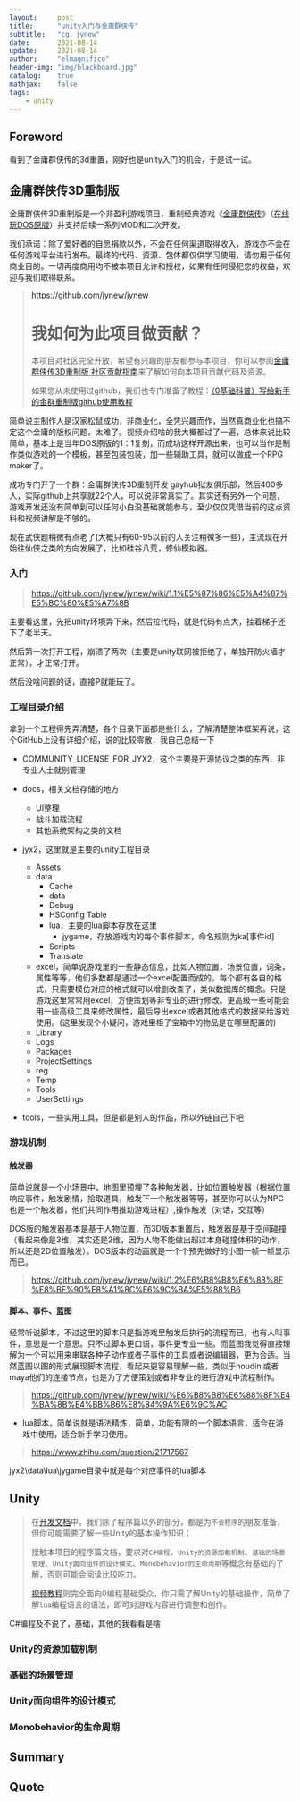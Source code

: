 ```yaml
---
layout:     post
title:      "unity入门与金庸群侠传"
subtitle:   "cg，jynew"
date:       2021-08-14
update:     2021-08-14
author:     "elmagnifico"
header-img: "img/blackboard.jpg"
catalog:    true
mathjax:    false
tags:
    - unity
---
```


## Foreword

看到了金庸群侠传的3d重置，刚好也是unity入门的机会，于是试一试。



## 金庸群侠传3D重制版

金庸群侠传3D重制版是一个非盈利游戏项目，重制经典游戏《[金庸群侠传](https://zh.wikipedia.org/wiki/金庸群俠傳)》（[在线玩DOS原版](https://dos.zczc.cz/games/金庸群侠传/)）并支持后续一系列MOD和二次开发。

我们承诺：除了爱好者的自愿捐款以外，不会在任何渠道取得收入，游戏亦不会在任何游戏平台进行发布。最终的代码、资源、包体都仅供学习使用，请勿用于任何商业目的。一切再度商用均不被本项目允许和授权，如果有任何侵犯您的权益，欢迎与我们取得联系。

> https://github.com/jynew/jynew
>
> # 我如何为此项目做贡献？
>
> 本项目对社区完全开放，希望有兴趣的朋友都参与本项目，你可以参阅[金庸群侠传3D重制版 社区贡献指南](https://github.com/jynew/jynew/blob/main/CONTRIBUTING.md)来了解如何向本项目贡献代码及资源。
>
> 如果您从未使用过github，我们也专门准备了教程：[（0基础科普）写给新手的金群重制版github使用教程](https://github.com/jynew/jynew/wiki/写给新手的金群重制版github使用教程)



简单说主制作人是汉家松鼠成功，非商业化，全凭兴趣而作，当然真商业化也搞不定这个金庸的版权问题，太难了。视频介绍啥的我大概都过了一遍，总体来说比较简单，基本上是当年DOS原版的1：1复刻，而成功这样开源出来，也可以当作是制作类似游戏的一个模板，甚至包装包装，加一些辅助工具，就可以做成一个RPG maker了。



成功专门开了一个群：金庸群侠传3D重制开发 gayhub狱友俱乐部，然后400多人，实际github上共享就22个人，可以说非常真实了。其实还有另外一个问题，游戏开发还没有简单到可以任何小白没基础就能参与，至少仅仅凭借当前的这点资料和视频讲解是不够的。

现在武侠题稍微有点老了(大概只有60-95以前的人关注稍微多一些)，主流现在开始往仙侠之类的方向发展了，比如硅谷八荒，修仙模拟器。



### 入门

> https://github.com/jynew/jynew/wiki/1.1%E5%87%86%E5%A4%87%E5%BC%80%E5%A7%8B

主要看这里，先把unity环境弄下来，然后拉代码，就是代码有点大，挂着梯子还下了老半天。

然后第一次打开工程，崩溃了两次（主要是unity联网被拒绝了，单独开防火墙才正常），才正常打开。

然后没啥问题的话，直接P就能玩了。



### 工程目录介绍

拿到一个工程得先弄清楚，各个目录下面都是些什么，了解清楚整体框架再说，这个GitHub上没有详细介绍，说的比较零散，我自己总结一下

- COMMUNITY_LICENSE_FOR_JYX2，这个主要是开源协议之类的东西，非专业人士就别管理



- docs，相关文档存储的地方
  - UI整理
  - 战斗加载流程
  - 其他系统架构之类的文档



- jyx2，这里就是主要的unity工程目录
  - Assets
  - data
    - Cache
    - data
    - Debug
    - HSConfig Table
    - lua，主要的lua脚本存放在这里
      - jygame，存放游戏内的每个事件脚本，命名规则为ka[事件id]
    - Scripts
    - Translate
  - excel，简单说游戏里的一些静态信息，比如人物位置，场景位置，词条，属性等等，他们多数都是通过一个excel配置而成的，每个都有各自的格式，只需要模仿对应的格式就可以增删改查了，类似数据库的概念。只是游戏这里常常用excel，方便策划等非专业的进行修改。更高级一些可能会用一些高级工具来修改属性，最后导出excel或者其他格式的数据来给游戏使用。(这里发现个小疑问，游戏里柜子宝箱中的物品是在哪里配置的)
  - Library
  - Logs
  - Packages
  - ProjectSettings
  - reg
  - Temp
  - Tools
  - UserSettings



- tools，一些实用工具，但是都是别人的作品，所以外链自己下吧



### 游戏机制



#### 触发器

简单说就是一个小场景中，地图里预埋了各种触发器，比如位置触发器（根据位置响应事件，触发剧情，拾取道具，触发下一个触发器等等，甚至你可以认为NPC也是一个触发器，他们共同作用推动游戏进程）,操作触发（对话，交互等）



DOS版的触发器基本是基于人物位置，而3D版本重置后，触发器是基于空间碰撞（看起来像是3维，其实还是2维，因为人物不能做出超过本身碰撞体积的动作，所以还是2D位置触发）。DOS版本的动画就是一个个预先做好的小图一帧一帧显示而已。

> https://github.com/jynew/jynew/wiki/1.2%E6%B8%B8%E6%88%8F%E8%BF%90%E8%A1%8C%E6%9C%BA%E5%88%B6



#### 脚本、事件、蓝图

经常听说脚本，不过这里的脚本只是指游戏里触发后执行的流程而已，也有人叫事件，意思是一个意思。只不过脚本更口语，事件更专业一些。而蓝图我觉得直接理解为一个可以用来串联各种子动作或者子事件的工具或者说编辑器，更为合适。当然蓝图以图的形式展现脚本流程，看起来更容易理解一些，类似于houdini或者maya他们的连接节点，也是为了方便策划或者非专业的进行游戏中流程制作。

> https://github.com/jynew/jynew/wiki/%E6%B8%B8%E6%88%8F%E4%BA%8B%E4%BB%B6%E8%84%9A%E6%9C%AC



- lua脚本，简单说就是语法精炼，简单，功能有限的一个脚本语言，适合在游戏中使用，适合新手学习使用。

> https://www.zhihu.com/question/21717567

jyx2\data\lua\jygame目录中就是每个对应事件的lua脚本



## Unity

> 在[开发文档](https://github.com/jynew/jynew/wiki)中，我们除了程序篇以外的部分，都是为`不会程序`的朋友准备，但你可能需要了解一些Unity的基本操作知识；
>
> 接触本项目的程序篇文档，要求对`C#编程`、`Unity的资源加载机制`、`基础的场景管理`、`Unity面向组件的设计模式`、`Monobehavior的生命周期`等概念有基础的了解，否则可能会阅读比较吃力。
>
> [视频教程](https://github.com/jynew/jynew/wiki/金庸群侠传3d重制版视频操作教程)则完全面向0编程基础受众，你只需了解Unity的基础操作，简单了解`lua`编程语言的语法，即可对游戏内容进行调整和创作。

C#编程及不说了，基础，其他的我看看是啥



### Unity的资源加载机制



### 基础的场景管理



### Unity面向组件的设计模式



### Monobehavior的生命周期





## Summary



## Quote

> 

